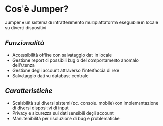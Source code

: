 # **Cos'è Jumper?**

Jumper è un sistema di intrattenimento multipiattaforma eseguibile in locale su diversi dispositivi

## *Funzionalità*

- Accessibilità offline con salvataggio dati in locale
- Gestione report di possibili bug o del comportamento anomalo dell'utenza
- Gestione degli account attraverso l'interfaccia di rete
- Salvataggio dati su database centrale


## *Caratteristiche*

- Scalabilità sui diversi sistemi (pc, console, mobile) con implementazione di diversi dispositivi di input
- Privacy e sicurezza sui dati sensibili degli account
- Manutenibilità per risoluzione di bug e problematiche